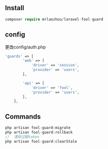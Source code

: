 ## Install
```php
composer require mrlaozhou/laravel-fool-guard
```

## config
更改config/auth.php
```php
'guards' => [
        'web' => [
            'driver' => 'session',
            'provider' => 'users',
        ],

        'api' => [
            'driver' => 'fool',
            'provider' => 'users',
        ],
    ],
```
## Commands
```php
php artisan fool-guard:migrate 
php artisan fool-guard:rollback
//  清除过期token
php artisan fool-guard:clearStale 
```